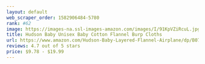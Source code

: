 ```yaml
---
layout: default 
﻿web_scraper_order: 1582906484-5780
rank: #62
image: https://images-na.ssl-images-amazon.com/images/I/91KpVZiRcuL.jpg
title: Hudson Baby Unisex Baby Cotton Flannel Burp Cloths
url: https://www.amazon.com/Hudson-Baby-Layered-Flannel-Airplane/dp/B07771X4V2/ref=zg_mw_fashion_62?_encoding=UTF8&psc=1&refRID=AZBY6YMEBY865ZWC08K7
reviews: 4.7 out of 5 stars
price: $9.78 - $19.99
---
```

